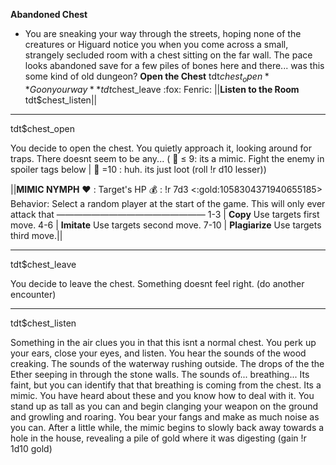 **__Abandoned Chest__**
- You are sneaking your way through the streets, hoping none of the creatures or Higuard notice you when you come across a small, strangely secluded room with a chest sitting on the far wall. The pace looks abandoned save for a few piles of bones here and there... was this some kind of old dungeon?
**Open the Chest** tdt$chest_open
**Go on your way** tdt$chest_leave
:fox:  Fenric: ||**Listen to the Room** tdt$chest_listen||

-------------
tdt$chest_open

You decide to open the chest. You quietly approach it, looking around for traps. There doesnt seem to be any...
( :game_die: ≤ 9: its a mimic. Fight the enemy in spoiler tags below | :game_die: =10 : huh. its just loot (roll !r d10 lesser))

||__**MIMIC NYMPH**__
:heart: : Target's HP
:moneybag: : !r 7d3 <:gold:1058304371940655185>
Behavior: Select a random player at the start of the game. This will only ever attack that
—————————————————
1-3   | **Copy** Use targets first move.
4-6   | **Imitate** Use targets second move.
7-10 | **Plagiarize** Use targets third move.||

-------------
tdt$chest_leave

You decide to leave the chest. Something doesnt feel right. (do another encounter)

-------------
tdt$chest_listen

Something in the air clues you in that this isnt a normal chest. You perk up your ears, close your eyes, and listen. You hear the sounds of the wood creaking. The sounds of the waterway rushing outside. The drops of the the Ether seeping in through the stone walls. The sounds of... breathing... Its faint, but you can identify that that breathing is coming from the chest. Its a mimic. You have heard about these and you know how to deal with it. You stand up as tall as you can and begin clanging your weapon on the ground and growling and roaring. You bear your fangs and make as much noise as you can. After a little while, the mimic begins to slowly back away towards a hole in the house, revealing a pile of gold where it was digesting (gain !r 1d10 gold)


